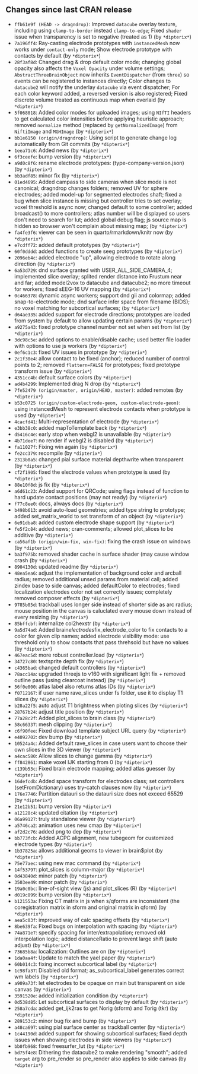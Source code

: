 ## Changes since last CRAN release
* `ffb61e9f (HEAD -> dragndrop)`: Improved `datacube` overlay texture, including using `clamp-to-border` instead `clamp-to-edge`; Fixed `shader` issue when transparency is set to negative (treated as 1) (by `*dipterix*`)
* `7a196ff4`: Ray-casting electrode prototypes with `instancedMesh` now works under `contact-only` mode; Show electrode prototype with contacts by default (by `*dipterix*`)
* `28f3af8d`: Changed drag & drop default color mode; changing global opacity also affects the `Voxel Opacity` under volume settings; `AbstractThreeBrainObject` now inherits `EventDispatcher` (from `three`) so events can be registered to instances directly; Color changes to `datacube2` will notify the underlay `datacube` via event dispatcher; For each color keyword added, a reversed version is also registered; Fixed discrete volume treated as continuous map when overlaid (by `*dipterix*`)
* `5f068018`: Added color modes for uploaded images; using `NIfTI` headers to get calculated color intensities before applying heuristic approach; removed `normalize` method (replaced by `getNormalizedImage`) from `NiftiImage` and `MGHImage` (by `*dipterix*`)
* `bb1e6150 (origin/dragndrop)`: Using script to generate change log automatically from Git commits (by `*dipterix*`)
* `1eea71c6`: Added news (by `*dipterix*`)
* `6f3ceefe`: bump version (by `*dipterix*`)
* `a9d0c8f6`: rename electrode prototypes: (type-company-version.json) (by `*dipterix*`)
* `bb3adf85`: minor fix (by `*dipterix*`)
* `01ed4695`: Added campass to side cameras when slice mode is not canonical; dragndrop changes folders; removed UV for sphere electrodes; added model-up for segmented electrodes shaft; fixed a bug when slice instance is missing but controller tries to set overlay; voxel threshold is async now; changed default to some controller; added broadcast() to more controllers; atlas number will be displayed so users don't need to search for lut; added global debug flag; js source map is hidden so browser won't complain about missing map; (by `*dipterix*`)
* `fa4fe3f6`: viewer can be seen in quarto/rmarkdown/knitr now (by `*dipterix*`)
* `e7cdff72`: added default prototypes (by `*dipterix*`)
* `60f0dddd`: added functions to create seeg prototypes (by `*dipterix*`)
* `2096eb4c`: added electrode "up", allowing electrode to rotate along direction (by `*dipterix*`)
* `6a53d729`: dnd surface granted with USER_ALL_SIDE_CAMERA_4; implemented slice overlay; splited render distance into Frustum near and far; added model2vox to datacube and datacube2; no more timeout for workers; fixed sEEG-16 UV mapping (by `*dipterix*`)
* `0c466378`: dynamic async workers; support dnd gii and colormap; added snap-to-electrode mode; dnd surface infer space from filename (BIDS); no voxel matching for subcortical surfaces; (by `*dipterix*`)
* `d64ae335`: added support for electrode directions; prototypes are loaded from system by default to allow updating certain params (by `*dipterix*`)
* `a9275a43`: fixed prototype channel number not set when set from list (by `*dipterix*`)
* `3dc98c5e`: added options to enable/disable cache; used better file loader with options to use js workers (by `*dipterix*`)
* `0ef6c1c3`: fixed UV issues in prototype (by `*dipterix*`)
* `2c1f30e4`: allow contact to be fixed (anchor); reduced number of control points to 2; removed `flattern=FALSE` for prototypes; fixed prototype transform issue (by `*dipterix*`)
* `4351cc4b`: default surface colors (by `*dipterix*`)
* `ad4b4299`: Implemented drag N drop (by `*dipterix*`)
* `7fe52479 (origin/master, origin/HEAD, master)`: added remotes (by `*dipterix*`)
* `b53c0725 (origin/custom-electrode-geom, custom-electrode-geom)`: using instancedMesh to represent electrode contacts when prototype is used (by `*dipterix*`)
* `4cacfd41`: Multi-representation of electrode (by `*dipterix*`)
* `e3bb38c0`: added mapToTemplate back (by `*dipterix*`)
* `d5416c4e`: early stop when webgl2 is unavailable (by `*dipterix*`)
* `4b71dee7`: no render if webgl2 is disabled (by `*dipterix*`)
* `fa11027f`: Fixing win again (by `*dipterix*`)
* `fe2cc379`: recompile (by `*dipterix*`)
* `2313b0a5`: changed pial surface material depthwrite when transparent (by `*dipterix*`)
* `cf2f1905`: fixed the electrode values when prototype is used (by `*dipterix*`)
* `88e10f8d`: js fix (by `*dipterix*`)
* `a6d61c23`: Added support for QRCode; using flags instead of function to hard update contact positions (may not ready) (by `*dipterix*`)
* `f77c8ee0`: docs, always docs (by `*dipterix*`)
* `b498b613`: avoid auto-load geometries; added type string to prototype; added set_matrix_world to set transform of an object (by `*dipterix*`)
* `6e91dba8`: added custom electrode shape support (by `*dipterix*`)
* `fe5f2c84`: added news; cran-comments; allowed plot_slices to be additive (by `*dipterix*`)
* `ca56af1b (origin/win-fix, win-fix)`: fixing the crash issue on windows (by `*dipterix*`)
* `ba3f975b`: removed shader cache in surface shader (may cause window crash (by `*dipterix*`)
* `8904130d`: updated readme (by `*dipterix*`)
* `48ea5ea6`: adjust the implementation of background color and arcball radius; removed additional unsed params from material call; added zindex base to side canvas; added defaultColor to electrodes; fixed localization electrodes color not set correctly issues; completely removed composer effects (by `*dipterix*`)
* `9785b05d`: trackball uses longer side instead of shorter side as arc radius; mouse position in the canvas is caluclated every mouse down instead of every resizing (by `*dipterix*`)
* `85bffcbf`: internalize col2hexstr (by `*dipterix*`)
* `9a5d74ad`: Added brain$electrodes$fix_electrode_color to fix contacts to a color for given clip names; added electrode visibility mode: use threshold only to show contacts that pass threhsold but have no values (by `*dipterix*`)
* `467eac5d`: more robust controller.load (by `*dipterix*`)
* `34727c80`: textsprite depth fix (by `*dipterix*`)
* `c4365bad`: changed default controllers (by `*dipterix*`)
* `78acc14a`: upgraded threejs to v160 with significant light fix + removed outline pass (using clearcoat instead) (by `*dipterix*`)
* `56f0e000`: atlas label also returns atlas IDs (by `*dipterix*`)
* `f0712167`: if user name rave_slices under fs folder, use it to display T1 slices (by `*dipterix*`)
* `b28a22f5`: auto adjust T1 brightness when ploting slices (by `*dipterix*`)
* `28767b24`: adjust title position (by `*dipterix*`)
* `77a28c2f`: Added plot_slices to brain class (by `*dipterix*`)
* `58c66337`: mesh clipping (by `*dipterix*`)
* `c6f90fee`: Fixed download template subject URL query (by `*dipterix*`)
* `e4092702`: dev bump (by `*dipterix*`)
* `10524a4c`: Added default rave_slices in case users want to choose their own slices in the 3D viewer (by `*dipterix*`)
* `a4cac580`: Allow slices to change gamma (by `*dipterix*`)
* `ff842861`: make voxel IJK starting from 0 (by `*dipterix*`)
* `c139b53c`: Fixed brain electrode mapping; added atlas guesser (by `*dipterix*`)
* `16defcdb`: Added space transform for electrodes class; set controllers (setFromDictionary) uses try-catch clauses now (by `*dipterix*`)
* `176e7746`: Partition datauri so the datauri size does not exceed 65529 (by `*dipterix*`)
* `21e12b51`: bump version (by `*dipterix*`)
* `a12128c4`: updated citation (by `*dipterix*`)
* `06a99127`: truly standalone viewer (by `*dipterix*`)
* `a5746ca2`: animation uses new cmap (by `*dipterix*`)
* `af2d2c76`: added png to dep (by `*dipterix*`)
* `bb773fcb`: Added ACPC alignment, new tubegeom for customized electrode types (by `*dipterix*`)
* `1b37825a`: allows additional geoms to viewer in brain$plot (by `*dipterix*`)
* `75e77aec`: using new mac command (by `*dipterix*`)
* `14f53797`: plot_slices is column-major (by `*dipterix*`)
* `0d43840d`: minor patch (by `*dipterix*`)
* `3503ee49`: minor patch (by `*dipterix*`)
* `19a0c0bc`: line-of-sight view (js) and plot_slices (R) (by `*dipterix*`)
* `d019c899`: bump version (by `*dipterix*`)
* `b121553a`: Fixing CT matrix in js when s/qforms are inconsistent (the coregistration matrix in sform and original matrix in qform) (by `*dipterix*`)
* `aea5c03f`: improved way of calc spacing offsets (by `*dipterix*`)
* `8be639fa`: Fixed bugs on interpolation with spacing (by `*dipterix*`)
* `74a871e7`: specify spacing for inter/extrapolation; removed old interpolation logic; added distanceRatio to prevent large shift (auto adjust) (by `*dipterix*`)
* `73685b8a`: localization: Outlines are on (by `*dipterix*`)
* `1da0aa4f`: Update to match the yael paper (by `*dipterix*`)
* `60b014c3`: fixing incorrect subcortical label (by `*dipterix*`)
* `1c98fa37`: Disabled old format; as_subcortical_label generates correct wm labels (by `*dipterix*`)
* `a909a73f`: let electrodes to be opaque on main but transparent on side canvas (by `*dipterix*`)
* `3591520e`: added initialization condition (by `*dipterix*`)
* `0d538d85`: Let subcortical surfaces to display by default (by `*dipterix*`)
* `258a7cda`: added get_ijk2ras to get Norig (sform) and Torig (tkr) (by `*dipterix*`)
* `289153c2`: minor bug fix and bump (by `*dipterix*`)
* `a48ca697`: using pial surface center as trackball center (by `*dipterix*`)
* `1c44190d`: added support for showing subcortical surfaces; fixed depth issues when showing electrodes in side viewers (by `*dipterix*`)
* `bb0fb968`: fixed freesurfer_lut (by `*dipterix*`)
* `bd75f4e8`: Dithering the datacube2 to make rendering "smooth"; added `target` arg to pre_render so pre_render also applies to side canvas (by `*dipterix*`)